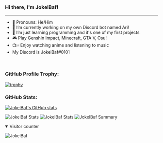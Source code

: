 ### Hi there, I'm JokelBaf!
---
- 👤 Pronouns: He/Him
- 🔭 I’m currently working on my own Discord bot named Ari!
- 🌱 I’m just learning programming and it's one of my first projects
- 🎮 Play Genshin Impact, Minecraft, GTA V, Osu!
- 📺🎶 Enjoy watching anime and listening to music
- My Discord is JokelBaf#0101

&nbsp;
### GitHub Profile Trophy:
[![trophy](https://github-profile-trophy.vercel.app/?username=jokelbaf&theme=radical)](https://github.com/ryo-ma/github-profile-trophy)

### GitHub Stats:

[![JokelBaf's GitHub stats](https://github-readme-stats.vercel.app/api?username=jokelbaf&count_private=true&theme=dracula)](https://github.com/anuraghazra/github-readme-stats)

![JokelBaf Stats](https://github-profile-summary-cards.vercel.app/api/cards/repos-per-language?username=jokelbaf&theme=monokai)
![JokelBaf Stats](https://github-profile-summary-cards.vercel.app/api/cards/most-commit-language?username=jokelbaf&theme=monokai)
![JokelBaf Summary](https://github-profile-summary-cards.vercel.app/api/cards/profile-details?username=jokelbaf&theme=monokai)

<details open>
<summary>Visitor counter</summary>

![JokelBaf](https://count.getloli.com/get/@jokelbaf?theme=rule34)

</details>
